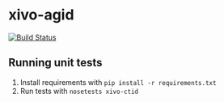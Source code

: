 xivo-agid
=========

[![Build Status](https://travis-ci.org/xivo-pbx/xivo-agid.png?branch=master)](https://travis-ci.org/xivo-pbx/xivo-agid)


Running unit tests
------------------

1. Install requirements with ```pip install -r requirements.txt```
2. Run tests with ```nosetests xivo-ctid```


